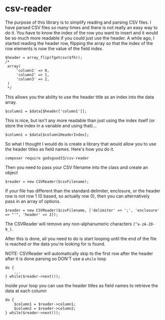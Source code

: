 # csv-reader

The purpose of this library is to simplify reading and parsing CSV files.  I have parsed CSV files so many times and there is not really an easy way to do it.  You have to know the index of the row you want to insert and it would be so much more readable if you could just use the header.  A while ago, I started reading the header row, flipping the array so that the index of the row elements is now the value of the field index.

```
$header = array_flip(fgetcsv($fh));
/*
 array(
     'column1' => 0,
     'column2' => 1,
     'column3' => 2,
 )
 */
```

This allows you the ability to use the header title as an index into the data array.

```
$column1 = $data[$header['column1']];
```

This is nice, but isn't any more readable than just using the index itself (or store the index in a variable and using that)...

```
$column1 = $data[$column1HeaderIndex];
```

So what I thought I would do is create a library that would allow you to use the header titles as field names.  Here's how you do it.

```
composer require godsgood33/csv-reader
```

Then you need to pass your CSV filename into the class and create an object

```
$reader = new CSVReader($csvFilename);
```

If your file has different than the standard delimiter, enclosure, or the header row is not row 1 (0 based, so actually row 0), then you can alternatively pass in an array of options.

```
$reader = new CSVReader($csvFilename, ['delimiter' => ';', 'enclosure' => "'", 'header' => 2]);
```

The CSVReader will remove any non-alphanumeric characters `[^a-zA-Z0-9_]`.

After this is done, all you need to do is start looping until the end of the file is reached or the data you're looking for is found.

NOTE: CSVReader will automatically skip to the first row after the header after it is done parsing so DON'T use a `while` loop

```
do {
    ...
} while($reader->next());
```

Inside your loop you can use the header titles as field names to retrieve the data at each column

```
do {
    $column1 = $reader->column1;
    $column2 = $reader->column2;
} while($reader->next());
```

